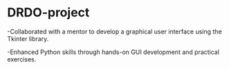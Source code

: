 # DRDO-project

-Collaborated with a mentor to develop a graphical user interface using the Tkinter library.

-Enhanced Python skills through hands-on GUI development and practical exercises.
